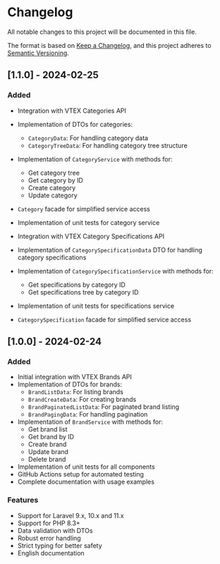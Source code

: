 # Changelog

All notable changes to this project will be documented in this file.

The format is based on [Keep a Changelog](https://keepachangelog.com/en/1.0.0/),
and this project adheres to [Semantic Versioning](https://semver.org/spec/v2.0.0.html).

## [1.1.0] - 2024-02-25

### Added

- Integration with VTEX Categories API
- Implementation of DTOs for categories:
  - `CategoryData`: For handling category data
  - `CategoryTreeData`: For handling category tree structure
- Implementation of `CategoryService` with methods for:
  - Get category tree
  - Get category by ID
  - Create category
  - Update category
- `Category` facade for simplified service access
- Implementation of unit tests for category service

- Integration with VTEX Category Specifications API
- Implementation of `CategorySpecificationData` DTO for handling category specifications
- Implementation of `CategorySpecificationService` with methods for:
  - Get specifications by category ID
  - Get specifications tree by category ID
- Implementation of unit tests for specifications service
- `CategorySpecification` facade for simplified service access

## [1.0.0] - 2024-02-24

### Added

- Initial integration with VTEX Brands API
- Implementation of DTOs for brands:
  - `BrandListData`: For listing brands
  - `BrandCreateData`: For creating brands
  - `BrandPaginatedListData`: For paginated brand listing
  - `BrandPagingData`: For handling pagination
- Implementation of `BrandService` with methods for:
  - Get brand list
  - Get brand by ID
  - Create brand
  - Update brand
  - Delete brand
- Implementation of unit tests for all components
- GitHub Actions setup for automated testing
- Complete documentation with usage examples

### Features

- Support for Laravel 9.x, 10.x and 11.x
- Support for PHP 8.3+
- Data validation with DTOs
- Robust error handling
- Strict typing for better safety
- English documentation
